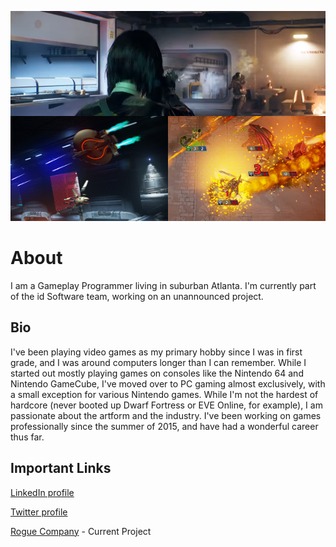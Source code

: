 ![Sizzle Picture](/images/Sizzle.png "Top: Rogue Company, Bottom Left: Descent, Bottom Right: Hand of the Gods")

# About
I am a Gameplay Programmer living in suburban Atlanta.  I'm currently part of the id Software team, working on an unannounced project.

## Bio
I've been playing video games as my primary hobby since I was in first grade, and I was around computers longer than I can remember.  While I started out mostly playing games on consoles like the Nintendo 64 and Nintendo GameCube, I've moved over to PC gaming almost exclusively, with a small exception for various Nintendo games.  While I'm not the hardest of hardcore (never booted up Dwarf Fortress or EVE Online, for example), I am passionate about the artform and the industry.  I've been working on games professionally since the summer of 2015, and have had a wonderful career thus far.

## Important Links
[LinkedIn profile](https://www.linkedin.com/in/pixley)

[Twitter profile](https://www.twitter.com/pixtheheretic)

[Rogue Company](https://www.roguecompany.com) - Current Project
